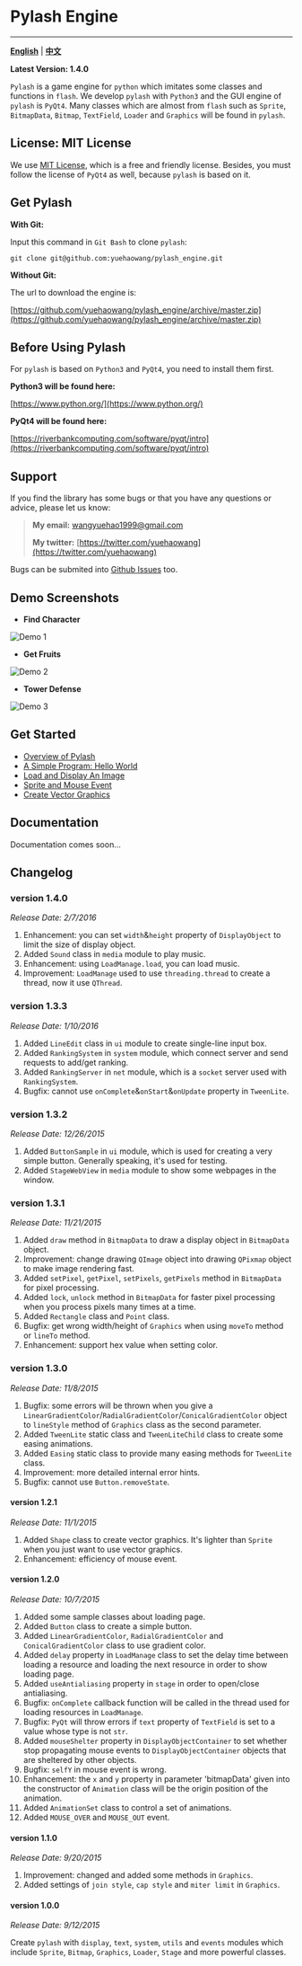 # Pylash Engine
---------------

[**English**](https://github.com/yuehaowang/pylash_engine/blob/master/README.md)
|
[**中文**](https://github.com/yuehaowang/pylash_engine/blob/master/README_chs.md)

**Latest Version: 1.4.0**

`Pylash` is a game engine for `python` which imitates some classes and functions in `flash`. We develop `pylash` with `Python3` and the GUI engine of `pylash` is `PyQt4`. Many classes which are almost from `flash` such as `Sprite`, `BitmapData`, `Bitmap`, `TextField`, `Loader` and `Graphics` will be found in `pylash`.


## License: MIT License

We use [MIT License](http://en.wikipedia.org/wiki/MIT_License), which is a free and friendly license. Besides, you must follow the license of `PyQt4` as well, because `pylash` is based on it.


## Get Pylash

**With Git:**

Input this command in `Git Bash` to clone `pylash`:

```
git clone git@github.com:yuehaowang/pylash_engine.git
```

**Without Git:**

The url to download the engine is: 

[https://github.com/yuehaowang/pylash_engine/archive/master.zip](https://github.com/yuehaowang/pylash_engine/archive/master.zip)


## Before Using Pylash

For `pylash` is based on `Python3` and `PyQt4`, you need to install them first.

**Python3 will be found here:**

[https://www.python.org/](https://www.python.org/)

**PyQt4 will be found here:**

[https://riverbankcomputing.com/software/pyqt/intro](https://riverbankcomputing.com/software/pyqt/intro)


## Support

If you find the library has some bugs or that you have any questions or advice, please let us know:

> **My email:** wangyuehao1999@gmail.com
> 
> **My twitter:** [https://twitter.com/yuehaowang](https://twitter.com/yuehaowang)

Bugs can be submited into [Github Issues](https://github.com/yuehaowang/pylash_engine/issues) too.


## Demo Screenshots

- **Find Character**

![Demo 1](http://images.cnblogs.com/cnblogs_com/yorhom/731449/o_pylash_demo1.png)

- **Get Fruits**

![Demo 2](http://images.cnblogs.com/cnblogs_com/yorhom/731449/o_pylash_demo2.png)

- **Tower Defense**

![Demo 3](http://images.cnblogs.com/cnblogs_com/yorhom/731449/o_pylash_demo3.png)


## Get Started

- [Overview of Pylash](https://github.com/yuehaowang/pylash_engine/wiki/Overview-of-Pylash)
- [A Simple Program: Hello World](https://github.com/yuehaowang/pylash_engine/wiki/A-Simple-Program:-Hello-World)
- [Load and Display An Image](https://github.com/yuehaowang/pylash_engine/wiki/Load-and-Display-An-Image)
- [Sprite and Mouse Event](https://github.com/yuehaowang/pylash_engine/wiki/Sprite-and-Mouse-Event)
- [Create Vector Graphics](https://github.com/yuehaowang/pylash_engine/wiki/Create-Vector-Graphics)


## Documentation

Documentation comes soon...


## Changelog

### version 1.4.0

*Release Date: 2/7/2016*

1. Enhancement: you can set `width`&`height` property of `DisplayObject` to limit the size of display object.
2. Added `Sound` class in `media` module to play music.
3. Enhancement: using `LoadManage.load`, you can load music.
4. Improvement: `LoadManage` used to use `threading.thread` to create a thread, now it use `QThread`.

### version 1.3.3

*Release Date: 1/10/2016*

1. Added `LineEdit` class in `ui` module to create single-line input box.
2. Added `RankingSystem` in `system` module, which connect server and send requests to add/get ranking.
3. Added `RankingServer` in `net` module, which is a `socket` server used with `RankingSystem`.
4. Bugfix: cannot use `onComplete`&`onStart`&`onUpdate` property in `TweenLite`.

### version 1.3.2

*Release Date: 12/26/2015*

1. Added `ButtonSample` in `ui` module, which is used for creating a very simple button. Generally speaking, it's used for testing.
2. Added `StageWebView` in `media` module to show some webpages in the window.

### version 1.3.1

*Release Date: 11/21/2015*

1. Added `draw` method in `BitmapData` to draw a display object in `BitmapData` object.
2. Improvement: change drawing `QImage` object into drawing `QPixmap` object to make image rendering fast.
3. Added `setPixel`, `getPixel`, `setPixels`, `getPixels` method in `BitmapData` for pixel processing.
4. Added `lock`, `unlock` method in `BitmapData` for faster pixel processing when you process pixels many times at a time.
5. Added `Rectangle` class and `Point` class.
6. Bugfix: get wrong width/height of `Graphics` when using `moveTo` method or `lineTo` method.
7. Enhancement: support hex value when setting color.

### version 1.3.0

*Release Date: 11/8/2015*

1. Bugfix: some errors will be thrown when you give a `LinearGradientColor`/`RadialGradientColor`/`ConicalGradientColor` object to `lineStyle` method of `Graphics` class as the second parameter.
2. Added `TweenLite` static class and `TweenLiteChild` class to create some easing animations.
3. Added `Easing` static class to provide many easing methods for `TweenLite` class.
4. Improvement: more detailed internal error hints.
5. Bugfix: cannot use `Button.removeState`.

#### version 1.2.1

*Release Date: 11/1/2015*

1. Added `Shape` class to create vector graphics. It's lighter than `Sprite` when you just want to use vector graphics.
2. Enhancement: efficiency of mouse event.

#### version 1.2.0

*Release Date: 10/7/2015*

1. Added some sample classes about loading page.
2. Added `Button` class to create a simple button.
3. Added `LinearGradientColor`, `RadialGradientColor` and `ConicalGradientColor` class to use gradient color.
4. Added `delay` property in `LoadManage` class to set the delay time between loading a resource and loading the next resource in order to show loading page.
5. Added `useAntialiasing` property in `stage` in order to open/close antialiasing.
6. Bugfix: `onComplete` callback function will be called in the thread used for loading resources in `LoadManage`.
7. Bugfix: `PyQt` will throw errors if `text` property of `TextField` is set to a value whose type is not `str`.
8. Added `mouseShelter` property in `DisplayObjectContainer` to set whether stop propagating mouse events to `DisplayObjectContainer` objects that are sheltered by other objects.
9. Bugfix: `selfY` in mouse event is wrong.
10. Enhancement: the `x` and `y` property in parameter 'bitmapData' given into the constructor of `Animation` class will be the origin position of the animation.
11. Added `AnimationSet` class to control a set of animations.
12. Added `MOUSE_OVER` and `MOUSE_OUT` event.

#### version 1.1.0

*Release Date: 9/20/2015*

1. Improvement: changed and added some methods in `Graphics`.
2. Added settings of `join style`, `cap style` and `miter limit` in `Graphics`.

#### version 1.0.0 

*Release Date: 9/12/2015*

Create `pylash` with `display`, `text`, `system`, `utils` and `events` modules which include `Sprite`, `Bitmap`, `Graphics`, `Loader`, `Stage` and more powerful classes.